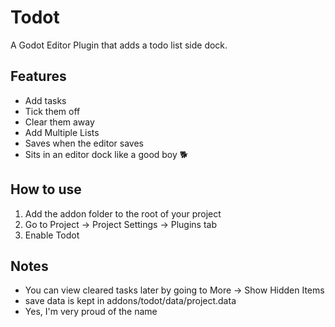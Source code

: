 # Todot
A Godot Editor Plugin that adds a todo list side dock.

## Features
- Add tasks
- Tick them off
- Clear them away
- Add Multiple Lists
- Saves when the editor saves
- Sits in an editor dock like a good boy 🐕

## How to use
1. Add the addon folder to the root of your project
2. Go to Project -> Project Settings -> Plugins tab
3. Enable Todot

## Notes
- You can view cleared tasks later by going to More -> Show Hidden Items
- save data is kept in addons/todot/data/project.data
- Yes, I'm very proud of the name
